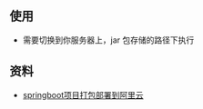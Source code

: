 ## 使用

- 需要切换到你服务器上，jar 包存储的路径下执行



## 资料

- [springboot项目打包部署到阿里云](https://blog.csdn.net/qq_34975710/article/details/83989642)